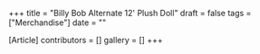 +++
title = "Billy Bob Alternate 12' Plush Doll"
draft = false
tags = ["Merchandise"]
date = ""

[Article]
contributors = []
gallery = []
+++